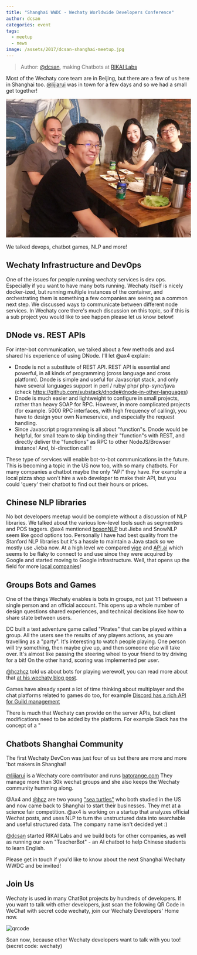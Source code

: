 ```yaml
---
title: "Shanghai WWDC - Wechaty Worldwide Developers Conference"
author: dcsan
categories: event
tags:
  - meetup
  - news
image: /assets/2017/dcsan-shanghai-meetup.jpg
---
```


> Author: [@dcsan](https://github.com/dcsan), making Chatbots at [RIKAI Labs](http://RIK.ai)

Most of the Wechaty core team are in Beijing, but there are a few of us here in Shanghai too.
[@lijiarui](https://github.com/lijiarui) was in town for a few days and so we had a small get together!

![shanghai wechaty peeps](/assets/2017/dcsan-shanghai-meetup.jpg)

We talked devops, chatbot games, NLP and more!

## Wechaty Infrastructure and DevOps

One of the issues for people running wechaty services is dev ops. Especially if you want to have many bots running. Wechaty itself is nicely docker-ized, but running multiple instances of the container, and orchestrating them is something a few companies are seeing as a common next step. We discussed ways to communicate between different node services.
In Wechaty core there's much discussion on this topic, so if this is a sub project you would like to see happen please let us know below!

## DNode vs. REST APIs

For inter-bot communication, we talked about a few methods and ax4 shared his experience of using DNode. I'll let @ax4 explain:

* Dnode is not a substitute of REST API.  REST API is essential and powerful, in all kinds of programming (cross language and cross platform). Dnode is simple and useful for Javascript stack, and only have several languages support in perl / ruby/ php/ php-sync/java (check <https://github.com/substack/dnode#dnode-in-other-languages>)
* Dnode is much easier and lightweight to configure in small projects, rather than heavy SOAP for RPC. However, in more complicated projects (for example. 5000 RPC interfaces, with high frequency of calling),  you have to design your own Nameservice, and especially the request handling.
* Since Javascript programming is all about "function"s. Dnode would be helpful, for small team to skip binding their "function"s with REST, and directly deliver the "functions" as RPC to other NodeJS/Browser instance! And, bi-direction call !

These type of services will enable bot-to-bot communications in the future. This is becoming a topic in the US now too, with so many chatbots. For many companies a chatbot maybe the only "API" they have. For example a local pizza shop won't hire a web developer to make their API, but you could 'query' their chatbot to find out their hours or prices.

## Chinese NLP libraries

No bot developers meetup would be complete without a discussion of NLP libraries. We talked about the various low-level tools such as segmenters and POS taggers. @ax4 mentioned [bosonNLP](http://www.bosonnlp.com/) but Jieba and SnowNLP seem like good options too. Personally I have had best quality from the Stanford NLP libraries but it's a hassle to maintain a Java stack so we mostly use Jieba now.
At a high level we compared [yige](http://www.yige.ai/) and [API.ai](https://api.ai) which seems to be flaky to connect to and use since they were acquired by Google and started moving to Google infrastructure. Well, that opens up the field for more [local companies](http://www.emotibot.com/)!

## Groups Bots and Games

One of the things Wechaty enables is bots in groups, not just 1:1 between a single person and an official account. This opens up a whole number of design questions shared experiences, and technical decisions like how to share state between users.

DC built a text adventure game called "Pirates" that can be played within a group. All the users see the results of any players actions, as you are travelling as a "party". It's interesting to watch people playing. One person will try something, then maybe give up, and then someone else will take over. It's almost like passing the steering wheel to your friend to try driving for a bit! On the other hand, scoring was implemented per user.

[@hczhcz](https://github.com/hczhcz) told us about bots for playing werewolf, you can read more about that [at his wechaty blog post](/2017/07/17/run-your-telegram-bot-with-wechaty.html).

Games have already spent a lot of time thinking about multiplayer and the chat platforms related to games do too, for example [Discord has a rich API for Guild management](https://discordapp.com/developers/docs/resources/guild)

There is much that Wechaty can provide on the server APIs, but client modifications need to be added by the platform. For example Slack has the concept of a "

## Chatbots Shanghai Community

The first Wechaty DevCon was just four of us but there are more and more 'bot makers in Shanghai!

[@lijiarui](https://github.com/lijiarui) is a Wechaty core contributor and runs [batorange.com](http://batorange.com/) They manage more than 30k wechat groups and she also keeps the Wechaty community humming along.

@Ax4 and [@hcz](https://github.com/hczhcz) are two young ["sea turtles"](http://www.newsweek.com/chinese-sea-turtles-return-home-77009) who both studied in the US and now came back to Shanghai to start their businesses. They met at a science fair competition. @ax4 is working on a startup that analyzes official Wechat posts, and uses NLP to turn the unstructured data into searchable and useful structured data. The company name isn't decided yet :)

[@dcsan](https://github.com/dcsan) started RIKAI Labs and we build bots for other companies, as well as running our own "TeacherBot" - an AI chatbot to help Chinese students to learn English.

Please get in touch if you'd like to know about the next Shanghai Wechaty WWDC and be invited!

## Join Us

Wechaty is used in many ChatBot projects by hundreds of developers. If you want to talk with other developers, just scan the following QR Code in WeChat with secret code wechaty, join our Wechaty Developers' Home now.

![qrcode](https://wechaty.github.io/wechaty/images/bot-qr-code.png)

Scan now, because other Wechaty developers want to talk with you too! (secret code: wechaty)
